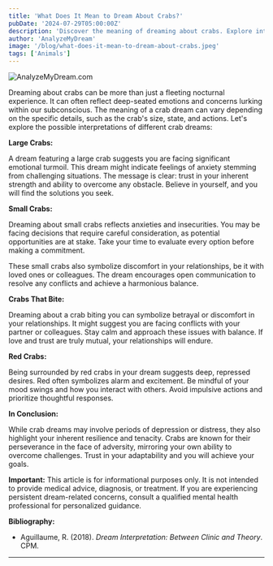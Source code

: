 ```yaml
---
title: 'What Does It Mean to Dream About Crabs?'
pubDate: '2024-07-29T05:00:00Z'
description: 'Discover the meaning of dreaming about crabs. Explore interpretations related to large crabs, small crabs and more.'
author: 'AnalyzeMyDream'
image: '/blog/what-does-it-mean-to-dream-about-crabs.jpeg'
tags: ['Animals']
---
```


![AnalyzeMyDream.com](/blog/what-does-it-mean-to-dream-about-crabs.jpeg)


Dreaming about crabs can be more than just a fleeting nocturnal experience. It can often reflect deep-seated emotions and concerns lurking within our subconscious. The meaning of a crab dream can vary depending on the specific details, such as the crab's size, state, and actions. Let's explore the possible interpretations of different crab dreams:

**Large Crabs:**

A dream featuring a large crab suggests you are facing significant emotional turmoil. This dream might indicate feelings of anxiety stemming from challenging situations. The message is clear: trust in your inherent strength and ability to overcome any obstacle. Believe in yourself, and you will find the solutions you seek.

**Small Crabs:**

Dreaming about small crabs reflects anxieties and insecurities. You may be facing decisions that require careful consideration, as potential opportunities are at stake. Take your time to evaluate every option before making a commitment. 

These small crabs also symbolize discomfort in your relationships, be it with loved ones or colleagues.  The dream encourages open communication to resolve any conflicts and achieve a harmonious balance.

**Crabs That Bite:**

Dreaming about a crab biting you can symbolize betrayal or discomfort in your relationships. It might suggest you are facing conflicts with your partner or colleagues.  Stay calm and approach these issues with balance.  If love and trust are truly mutual, your relationships will endure.

**Red Crabs:**

Being surrounded by red crabs in your dream suggests deep, repressed desires. Red often symbolizes alarm and excitement. Be mindful of your mood swings and how you interact with others. Avoid impulsive actions and prioritize thoughtful responses.

**In Conclusion:**

While crab dreams may involve periods of depression or distress, they also highlight your inherent resilience and tenacity. Crabs are known for their perseverance in the face of adversity, mirroring your own ability to overcome challenges. Trust in your adaptability and you will achieve your goals.

**Important:** This article is for informational purposes only. It is not intended to provide medical advice, diagnosis, or treatment. If you are experiencing persistent dream-related concerns, consult a qualified mental health professional for personalized guidance.

**Bibliography:**

- Aguillaume, R. (2018). *Dream Interpretation: Between Clinic and Theory*. CPM.

---